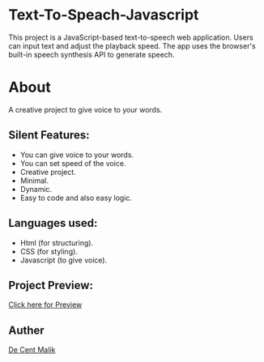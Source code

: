 # Text-To-Speach-Javascript
 This project is a JavaScript-based text-to-speech web application. Users can input text and adjust the playback speed. The app uses the browser's built-in speech synthesis API to generate speech.
# About

A creative project to give voice to your words.

## Silent Features:


* You can give voice to your words.
* You can set speed of the voice.
* Creative project.
* Minimal.
* Dynamic.
* Easy to code and also easy logic.

## Languages used:

* Html (for structuring).
* CSS (for styling).
* Javascript (to give voice).

## Project Preview:

[Click here for Preview](https://decent-m.github.io/Text-To-Speach-Javascript/)

## Auther
[De Cent Malik](https://www.facebook.com/decentmalik.m)


